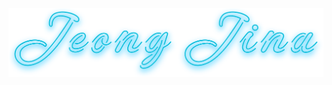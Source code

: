 <p align="center">
  <img src="https://raw.githubusercontent.com/lennon-jina/lennon-jina/main/jina.svg" alt="Jeong Jina Logo" />
</p>
